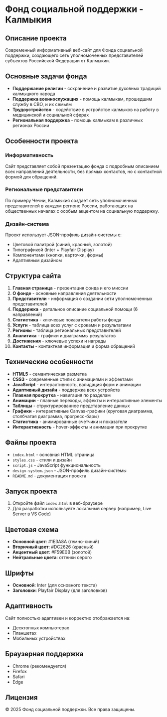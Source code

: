 # Фонд социальной поддержки - Калмыкия

## Описание проекта

Современный информативный веб-сайт для Фонда социальной поддержки, создающего сеть уполномоченных представителей субъектов Российской Федерации от Калмыкии.

## Основные задачи фонда

- **Поддержание религии** - сохранение и развитие духовных традиций калмыцкого народа
- **Поддержка военнослужащих** - помощь калмыкам, прошедшим службу в СВО, и их семьям
- **Трудоустройство** - содействие в устройстве калмыков на работу в медицинской и социальной сферах
- **Региональная поддержка** - помощь калмыкам в различных регионах России

## Особенности проекта

### Информативность
Сайт представляет собой презентацию фонда с подробным описанием всех направлений деятельности, без прямых контактов, но с контактной формой для обращений.

### Региональные представители
По примеру Чечни, Калмыкия создает сеть уполномоченных представителей в каждом регионе России, работающих на общественных началах с особым акцентом на социальную поддержку.

### Дизайн-система
Проект использует JSON-профиль дизайн-системы с:
- Цветовой палитрой (синий, красный, золотой)
- Типографикой (Inter + Playfair Display)
- Компонентами (кнопки, карточки, формы)
- Адаптивным дизайном

## Структура сайта

1. **Главная страница** - презентация фонда и его миссии
2. **О фонде** - основные направления деятельности
3. **Представители** - информация о создании сети уполномоченных представителей
4. **Поддержка** - детальное описание социальной помощи (6 направлений)
5. **Статистика** - ключевые показатели работы фонда
6. **Услуги** - таблица всех услуг с сроками и результатами
7. **Регионы** - таблица региональных представителей
8. **Аналитика** - графики и диаграммы результатов
9. **Достижения** - ключевые успехи и награды
10. **Контакты** - контактная информация и форма обращений

## Технические особенности

- **HTML5** - семантическая разметка
- **CSS3** - современные стили с анимациями и эффектами
- **JavaScript** - интерактивность, валидация форм и анимации
- **Адаптивный дизайн** - поддержка всех устройств
- **Плавная прокрутка** - навигация по разделам
- **Анимации** - плавные переходы, эффекты и интерактивные элементы
- **Таблицы** - структурированное представление данных
- **Графики** - интерактивные Canvas-графики (круговая диаграмма, столбчатая диаграмма, прогресс-бары)
- **Статистика** - анимированные счетчики и показатели
- **Интерактивность** - hover-эффекты и анимации при прокрутке

## Файлы проекта

- `index.html` - основная HTML страница
- `styles.css` - стили и дизайн
- `script.js` - JavaScript функциональность
- `design-system.json` - JSON-профиль дизайн-системы
- `README.md` - документация проекта

## Запуск проекта

1. Откройте файл `index.html` в веб-браузере
2. Для разработки используйте локальный сервер (например, Live Server в VS Code)

## Цветовая схема

- **Основной цвет**: #1E3A8A (темно-синий)
- **Вторичный цвет**: #DC2626 (красный)
- **Акцентный цвет**: #F59E0B (золотой)
- **Нейтральные цвета**: оттенки серого

## Шрифты

- **Основной**: Inter (для основного текста)
- **Заголовки**: Playfair Display (для заголовков)

## Адаптивность

Сайт полностью адаптивен и корректно отображается на:
- Десктопных компьютерах
- Планшетах
- Мобильных устройствах

## Браузерная поддержка

- Chrome (рекомендуется)
- Firefox
- Safari
- Edge

## Лицензия

© 2025 Фонд социальной поддержки. Все права защищены.

